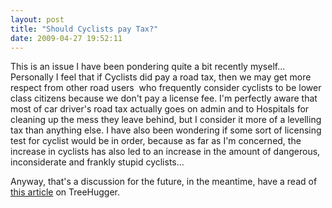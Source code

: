 ```yaml
---
layout: post
title: "Should Cyclists pay Tax?"
date: 2009-04-27 19:52:11
---
```


This is an issue I have been pondering quite a bit recently myself... Personally I feel that if Cyclists did pay a road tax, then we may get more respect from other road users  who frequently consider cyclists to be lower class citizens because we don't pay a license fee. I'm perfectly aware that most of car driver's road tax actually goes on admin and to Hospitals for cleaning up the mess they leave behind, but I consider it more of a levelling tax than anything else. I have also been wondering if some sort of licensing test for cyclist would be in order, because as far as I'm concerned, the increase in cyclists has also led to an increase in the amount of dangerous, inconsiderate and frankly stupid cyclists...

Anyway, that's a discussion for the future, in the meantime, have a read of <a href="http://www.treehugger.com/files/2009/04/should-cyclists-pay-road-tax.php" target="_blank">this article</a> on TreeHugger.